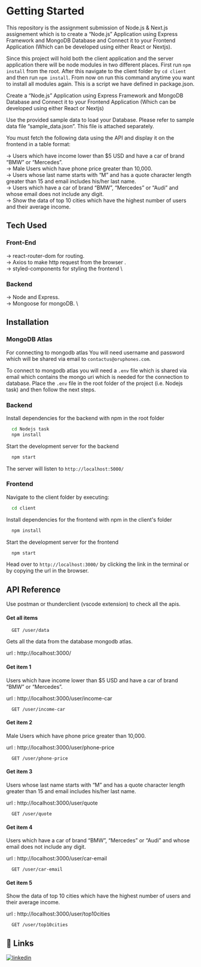 # Getting Started

This repository is the assignment submission of Node.js & Next.js assignement which is to create a “Node.js” Application using Express Framework and MongoDB Database and Connect it to your Frontend Application (Which can be developed using either React or Nextjs).

Since this project will hold both the client application and the server application there will be node modules in two different places. First run `npm install` from the root. After this navigate to the client folder by `cd client` and then run `npm install`. From now on run this command anytime you want to install all modules again. This is a script we have defined in package.json.

Create a “Node.js” Application using Express Framework and MongoDB Database and Connect it to your Frontend Application (Which can be developed using either React or Nextjs)

Use the provided sample data to load your Database. Please refer to sample data file “sample_data.json”. This file is attached separately.

You must fetch the following data using the API and display it on the frontend in a table format:

-> Users which have income lower than $5 USD and have a car of brand “BMW” or “Mercedes”.\
-> Male Users which have phone price greater than 10,000.\
-> Users whose last name starts with “M” and has a quote character length greater than 15 and email includes his/her last name.\
-> Users which have a car of brand “BMW”, “Mercedes” or “Audi” and whose email does not include any digit.\
-> Show the data of top 10 cities which have the highest number of users and their average income.

## Tech Used

### Front-End

-> react-router-dom for routing. \
 -> Axios to make http request from the browser . \
 -> styled-components for styling the frontend \

### Backend

-> Node and Express. \
 -> Mongoose for mongoDB. \

## Installation

### MongoDB Atlas

For connecting to mongodb atlas You will need username and password which will be shared via email to `contactus@oruphones.com`.

To connect to mongodb atlas you will need a `.env` file which is shared via email which contains the mongo uri which is needed for the connection to database. Place the `.env` file in the root folder of the project (i.e. Nodejs task) and then follow the next steps.

### Backend

Install dependencies for the backend with npm in the root folder

```bash
  cd Nodejs task
  npm install
```

Start the development server for the backend

```bash
  npm start
```

The server will listen to `http://localhost:5000/`

### Frontend

Navigate to the client folder by executing:

```bash
  cd client
```

Install dependencies for the frontend with npm in the client's folder

```bash
  npm install
```

Start the development server for the frontend

```bash
  npm start
```

Head over to `http://localhost:3000/` by clicking the link in the terminal or by copying the url in the browser.

## API Reference

Use postman or thunderclient (vscode extension) to check all the apis.

#### Get all items

```http
  GET /user/data
```

Gets all the data from the database mongodb atlas.

url : http://localhost:3000/

#### Get item 1

Users which have income lower than $5 USD and have a car of brand “BMW” or “Mercedes”.

url : http://localhost:3000/user/income-car

```http
  GET /user/income-car
```

#### Get item 2

Male Users which have phone price greater than 10,000.

url : http://localhost:3000/user/phone-price

```http
  GET /user/phone-price
```

#### Get item 3

Users whose last name starts with “M” and has a quote character length greater than 15 and email includes his/her last name.

url : http://localhost:3000/user/quote

```http
  GET /user/quote
```

#### Get item 4

Users which have a car of brand “BMW”, “Mercedes” or “Audi” and whose email does not include any digit.

url : http://localhost:3000/user/car-email

```http
  GET /user/car-email
```

#### Get item 5

Show the data of top 10 cities which have the highest number of users and their average income.

url : http://localhost:3000/user/top10cities

```http
  GET /user/top10cities
```

## 🔗 Links

[![linkedin](https://img.shields.io/badge/linkedin-0A66C2?style=for-the-badge&logo=linkedin&logoColor=white)](https://www.linkedin.com/in/pratish-ninawe-6199b2220/)
